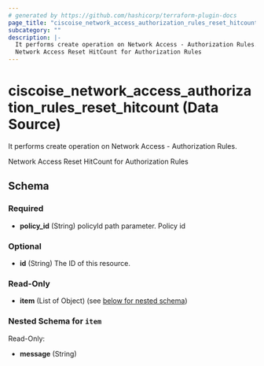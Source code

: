 ```yaml
---
# generated by https://github.com/hashicorp/terraform-plugin-docs
page_title: "ciscoise_network_access_authorization_rules_reset_hitcount Data Source - terraform-provider-ciscoise"
subcategory: ""
description: |-
  It performs create operation on Network Access - Authorization Rules.
  Network Access Reset HitCount for Authorization Rules
---
```


# ciscoise_network_access_authorization_rules_reset_hitcount (Data Source)

It performs create operation on Network Access - Authorization Rules.

Network Access Reset HitCount for Authorization Rules



<!-- schema generated by tfplugindocs -->
## Schema

### Required

- **policy_id** (String) policyId path parameter. Policy id

### Optional

- **id** (String) The ID of this resource.

### Read-Only

- **item** (List of Object) (see [below for nested schema](#nestedatt--item))

<a id="nestedatt--item"></a>
### Nested Schema for `item`

Read-Only:

- **message** (String)


